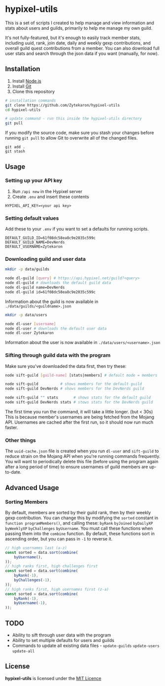 # hypixel-utils

This is a set of scripts I created to help manage
and view information and stats about users and
guilds, primarily to help me manage my own guild.

It's not fully-featured, but it's enough to easily
track member stats, including uuid, rank, join date,
daily and weekly gexp contributions, and overall
guild quest contributions from a member. You can also
download full user stats and search through the json
data if you want (manually, for now).

## Installation

1. Install [Node.js](https://nodejs.org/en/download/)
2. Install [Git](https://git-scm.com/downloads)
3. Clone this repository
```sh
# installation commands
git clone https://github.com/Zytekaron/hypixel-utils
cd hypixel-utils

# update command - run this inside the hypixel-utils directory
git pull
```

If you modify the source code, make sure you stash
your changes before running `git pull` to allow Git
to overwrite all of the changed files.
```
git add .
git stash
```

## Usage

### Setting up your API key

1. Run `/api new` in the Hypixel server
2. Create `.env` and insert these contents
```
HYPIXEL_API_KEY=<your api key>
```

### Setting default values

Add these to your `.env` if you want to set
a defaults for running scripts.
```env
DEFAULT_GUILD_ID=61f08dc58ea8c9e2035c599c
DEFAULT_GUILD_NAME=DevNerds
DEFAULT_USERNAME=Zytekaron
```

### Downloading guild and user data

```sh
mkdir -p data/guilds

node dl-guild [query] # https://api.hypixel.net/guild?<query>
node dl-guild # downloads the default guild data
node dl-guild name=DevNerds
node dl-guild id=61f08dc58ea8c9e2035c599c
```
Information about the guild is now available in `./data/guilds/<guildname>.json`

```sh
mkdir -p data/users

node dl-user [username]
node dl-user # downloads the default user data
node dl-user Zytekaron
```
Information about the user is now available in `./data/users/<username>.json`


### Sifting through guild data with the program

Make sure you've downloaded the data first, then try these:
```sh
node sift-guild [guild-name] [stats|members] # default mode = members

node sift-guild          # shows members for the default guild
node sift-guild DevNerds # shows members for the DevNerds guild

node sift-guild "" stats       # shows stats for the default guild
node sift-guild DevNerds stats # stows stats for the DevNerds guild
```
The first time you run the command, it will take a little longer. (but < 30s)
This is because member's usernames are being fetched from the Mojang API.
Usernames are cached after the first run, so it should now run much faster.

### Other things

The `uuid-cache.json` file is created when you run `dl-user` and `sift-guild`
to reduce strain on the Mojang API when you're running commands frequently.
You will want to periodically delete this file (before using the program again
after a long period of time) to ensure usernames of guild members are up-to-date.

## Advanced Usage

### Sorting Members

By default, members are sorted by their guild rank, then by their weekly gexp contribution.
You can change this by modifying the `sorted` constant in `function programMembers()`, and
calling these: `byRank` `byJoined` `byDailyXP` `byWeeklyXP` `byChallenges` `byUsername`.
You must call these functions when passing them into the `combine` function. By default,
these functions sort in ascending order, but you can pass in `-1` to reverse it.
```js
// high usernames last (a-z)
const sorted = data.sort(combine(
    byUsername(),
));
// high ranks first, high challenges first
const sorted = data.sort(combine(
    byRank(-1),
    byChallenges(-1),
));
// high ranks first, high usernames first (z-a)
const sorted = data.sort(combine(
    byRank(-1),
    byUsername(-1),
));
```

## TODO

- Ability to sift through user data with the program
- Ability to set multiple defaults for users and guilds
- Commands to update all existing data files - `update-guilds` `update-users` `update-all`

## License

**hypixel-utils** is licensed under the [MIT Licence](./LICENSE)
